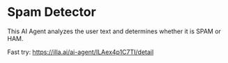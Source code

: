 # Spam Detector

This AI Agent analyzes the user text and determines whether it is SPAM or HAM.

Fast try: https://illa.ai/ai-agent/ILAex4p1C7TI/detail
